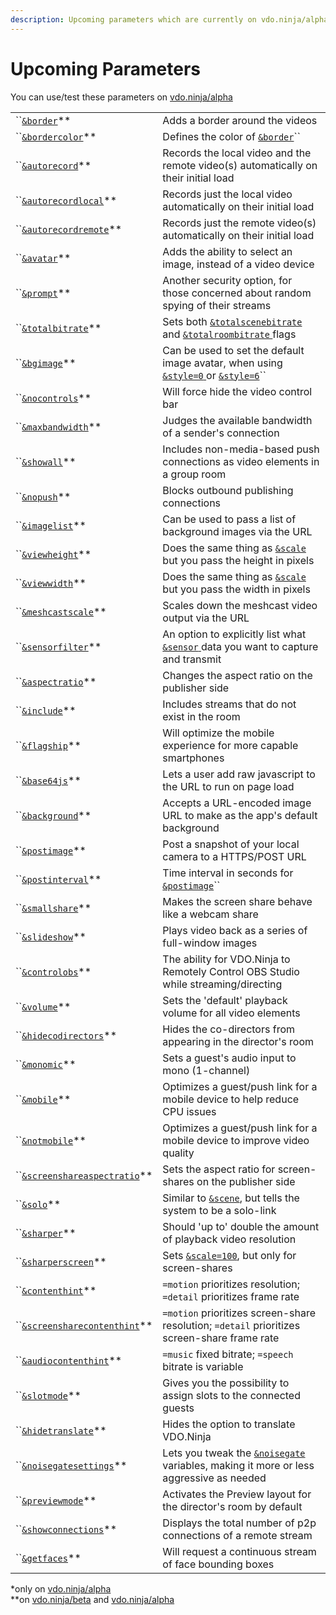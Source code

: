 ```yaml
---
description: Upcoming parameters which are currently on vdo.ninja/alpha
---
```


# Upcoming Parameters

You can use/test these parameters on [vdo.ninja/alpha](https://vdo.ninja/alpha/)

|                                                                  |                                                                                                                                                                    |
| ---------------------------------------------------------------- | ------------------------------------------------------------------------------------------------------------------------------------------------------------------ |
| ``[`&border`](and-border.md)\*\*                                 | Adds a border around the videos                                                                                                                                    |
| ``[`&bordercolor`](and-bordercolor.md)\*\*                       | Defines the color of [`&border`](and-border.md)``                                                                                                                  |
| ``[`&autorecord`](and-autorecord.md)\*\*                         | Records the local video and the remote video(s) automatically on their initial load                                                                                |
| ``[`&autorecordlocal`](and-autorecordlocal.md)\*\*               | Records just the local video automatically on their initial load                                                                                                   |
| ``[`&autorecordremote`](and-autorecordremote.md)\*\*             | Records just the remote video(s) automatically on their initial load                                                                                               |
| ``[`&avatar`](and-avatar.md)\*\*                                 | Adds the ability to select an image, instead of a video device                                                                                                     |
| ``[`&prompt`](and-prompt.md)\*\*                                 | Another security option, for those concerned about random spying of their streams                                                                                  |
| ``[`&totalbitrate`](and-totalbitrate.md)\*\*                     | Sets both [`&totalscenebitrate`](../../newly-added-parameters/and-maxtotalscenebitrate.md) and [`&totalroombitrate` ](../view-parameters/totalroombitrate.md)flags |
| ``[`&bgimage`](and-bgimage.md)\*\*                               | Can be used to set the default image avatar, when using [`&style=0` ](../design-parameters/style.md)or [`&style=6`](../design-parameters/style.md)``               |
| ``[`&nocontrols`](and-nocontrols.md)\*\*                         | Will force hide the video control bar                                                                                                                              |
| ``[`&maxbandwidth`](and-maxbandwidth.md)\*\*                     | Judges the available bandwidth of a sender's connection                                                                                                            |
| ``[`&showall`](and-showall.md)\*\*                               | Includes non-media-based push connections as video elements in a group room                                                                                        |
| ``[`&nopush`](and-nopush.md)\*\*                                 | Blocks outbound publishing connections                                                                                                                             |
| ``[`&imagelist`](and-imagelist.md)\*\*                           | Can be used to pass a list of background images via the URL                                                                                                        |
| ``[`&viewheight`](and-viewheight.md)\*\*                         | Does the same thing as [`&scale`](../view-parameters/scale.md) but you pass the height in pixels                                                                   |
| ``[`&viewwidth`](and-viewwidth.md)\*\*                           | Does the same thing as [`&scale`](../view-parameters/scale.md) but you pass the width in pixels                                                                    |
| ``[`&meshcastscale`](and-meshcastscale.md)\*\*                   | Scales down the meshcast video output via the URL                                                                                                                  |
| ``[`&sensorfilter`](and-sensorfilter.md)\*\*                     | An option to explicitly list what [`&sensor` ](../../source-settings/sensor.md)data you want to capture and transmit                                               |
| ``[`&aspectratio`](and-aspectratio.md)\*\*                       | Changes the aspect ratio on the publisher side                                                                                                                     |
| ``[`&include`](and-include.md)\*\*                               | Includes streams that do not exist in the room                                                                                                                     |
| ``[`&flagship`](and-flagship.md)\*\*                             | Will optimize the mobile experience for more capable smartphones                                                                                                   |
| ``[`&base64js`](and-base64js.md)\*\*                             | Lets a user add raw javascript to the URL to run on page load                                                                                                      |
| ``[`&background`](and-background.md)\*\*                         | Accepts a URL-encoded image URL to make as the app's default background                                                                                            |
| ``[`&postimage`](and-postimage.md)\*\*                           | Post a snapshot of your local camera to a HTTPS/POST URL                                                                                                           |
| ``[`&postinterval`](and-postinterval.md)\*\*                     | Time interval in seconds for [`&postimage`](and-postimage.md)``                                                                                                    |
| ``[`&smallshare`](and-smallshare.md)\*\*                         | Makes the screen share behave like a webcam share                                                                                                                  |
| ``[`&slideshow`](and-slideshow.md)\*\*                           | Plays video back as a series of full-window images                                                                                                                 |
| ``[`&controlobs`](and-obs.md)\*\*                                | The ability for VDO.Ninja to Remotely Control OBS Studio while streaming/directing                                                                                 |
| ``[`&volume`](and-volume.md)\*\*                                 | Sets the 'default' playback volume for all video elements                                                                                                          |
| ``[`&hidecodirectors`](and-hidecodirectors.md)\*\*               | Hides the co-directors from appearing in the director's room                                                                                                       |
| ``[`&monomic`](and-monomic.md)\*\*                               | Sets a guest's audio input to mono (1-channel)                                                                                                                     |
| ``[`&mobile`](and-mobile.md)\*\*                                 | Optimizes a guest/push link for a mobile device to help reduce CPU issues                                                                                          |
| ``[`&notmobile`](and-notmobile.md)\*\*                           | Optimizes a guest/push link for a mobile device to improve video quality                                                                                           |
| ``[`&screenshareaspectratio`](and-screenshareaspectratio.md)\*\* | Sets the aspect ratio for screen-shares on the publisher side                                                                                                      |
| ``[`&solo`](and-solo.md)\*\*                                     | Similar to [`&scene`](../view-parameters/scene.md), but tells the system to be a solo-link                                                                         |
| ``[`&sharper`](and-sharper.md)\*\*                               | Should 'up to' double the amount of playback video resolution                                                                                                      |
| ``[`&sharperscreen`](and-sharperscreen.md)\*\*                   | Sets [`&scale=100`](../view-parameters/scale.md), but only for screen-shares                                                                                       |
| ``[`&contenthint`](and-contenthint.md)\*\*                       | `=motion` prioritizes resolution; `=detail` prioritizes frame rate                                                                                                 |
| ``[`&screensharecontenthint`](and-screensharecontenthint.md)\*\* | `=motion` prioritizes screen-share resolution; `=detail` prioritizes screen-share frame rate                                                                       |
| ``[`&audiocontenthint`](and-audiocontenthint.md)\*\*             | `=music` fixed bitrate; `=speech` bitrate is variable                                                                                                              |
| ``[`&slotmode`](and-slotmode.md)\*\*                             | Gives you the possibility to assign slots to the connected guests                                                                                                  |
| ``[`&hidetranslate`](and-hidetranslate.md)\*\*                   | Hides the option to translate VDO.Ninja                                                                                                                            |
| ``[`&noisegatesettings`](and-noisegatesettings.md)\*\*           | Lets you tweak the [`&noisegate`](../../source-settings/noisegate.md) variables, making it more or less aggressive as needed                                       |
| ``[`&previewmode`](and-previewmode.md)\*\*                       | Activates the Preview layout for the director's room by default                                                                                                    |
| ``[`&showconnections`](and-showconnections.md)\*\*               | Displays the total number of p2p connections of a remote stream                                                                                                    |
| ``[`&getfaces`](and-getfaces.md)\*\*                             | Will request a continuous stream of face bounding boxes                                                                                                            |

\*only on [vdo.ninja/alpha](https://vdo.ninja/alpha/)\
\*\*on [vdo.ninja/beta](https://vdo.ninja/beta/) and [vdo.ninja/alpha](https://vdo.ninja/alpha/)
